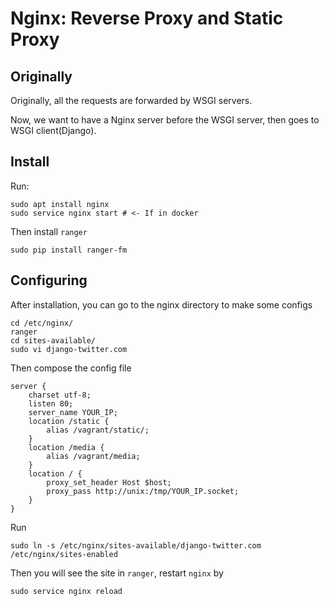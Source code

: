 # Nginx: Reverse Proxy and Static Proxy

## Originally

Originally, all the requests are forwarded by WSGI servers.

Now, we want to have a Nginx server before the WSGI server, then goes to WSGI client(Django).

## Install

Run:

```shell
sudo apt install nginx
sudo service nginx start # <- If in docker
```

Then install `ranger`

```shell
sudo pip install ranger-fm
```

## Configuring

After installation, you can go to the nginx directory to make some configs

```shell
cd /etc/nginx/
ranger
cd sites-available/
sudo vi django-twitter.com
```

Then compose the config file

```code
server {
    charset utf-8;
    listen 80;
    server_name YOUR_IP;
    location /static {
        alias /vagrant/static/;
    }
    location /media {
        alias /vagrant/media;
    }
    location / {
        proxy_set_header Host $host;
        proxy_pass http://unix:/tmp/YOUR_IP.socket;
    }
}
```

Run

```shell
sudo ln -s /etc/nginx/sites-available/django-twitter.com /etc/nginx/sites-enabled
```

Then you will see the site in `ranger`, restart `nginx` by

```shell
sudo service nginx reload
```
